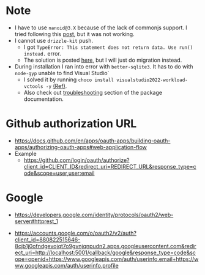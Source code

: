 # Note

- I have to use `nanoid@3.X` because of the lack of commonjs support. I tried following this [post](https://stackoverflow.com/q/70800567), but it was not working.
- I cannot use `drizzle-kit` push.
  - I got `TypeError: This statement does not return data. Use run() instead.` error.
  - The solution is posted [here](https://github.com/drizzle-team/drizzle-orm/issues/2623#issuecomment-2233946827), but I will just do migration instead.
- During installation I ran into error with `better-sqlite3`. It has to do with `node-gyp` unable to find Visual Studio`
  - I solved it by running `choco install visualstudio2022-workload-vctools -y` [(Ref)](https://github.com/nodejs/node-gyp?tab=readme-ov-file#on-windows).
  - Also check out [troubleshooting](https://github.com/WiseLibs/better-sqlite3/blob/master/docs/troubleshooting.md) section of the package documentation.

# Github authorization URL

- https://docs.github.com/en/apps/oauth-apps/building-oauth-apps/authorizing-oauth-apps#web-application-flow
- Example
  - https://github.com/login/oauth/authorize?client_id=CLIENT_ID&redirect_uri=REDIRECT_URL&response_type=code&scope=user,user:email

# Google

- https://developers.google.com/identity/protocols/oauth2/web-server#httprest_1

- https://accounts.google.com/o/oauth2/v2/auth?client_id=880822515646-8cjb1j0ofndgevojqt7o9gvnjqnpudn2.apps.googleusercontent.com&redirect_uri=http://localhost:5001/callback/google&response_type=code&scope=openid+https://www.googleapis.com/auth/userinfo.email+https://www.googleapis.com/auth/userinfo.profile
